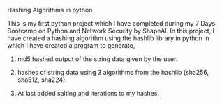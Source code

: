 Hashing Algorithms in python

This is my first python project which I have completed during my 7 Days Bootcamp on Python and Network Security by ShapeAI. In this project, I have created a hashing algorithm using the hashlib library in python in which I have created a program to generate,

1. md5 hashed output of the string data given by the user.

2. hashes of string data using 3 algorithms from the hashlib (sha256, sha512, sha224).

3. At last added salting and iterations to my hashes.
